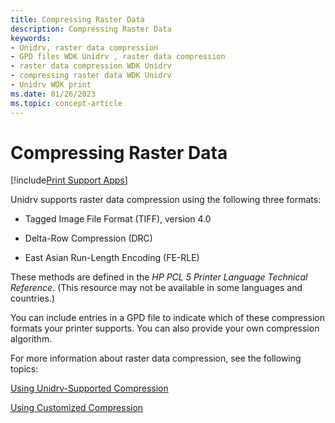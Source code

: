 ```yaml
---
title: Compressing Raster Data
description: Compressing Raster Data
keywords:
- Unidrv, raster data compression
- GPD files WDK Unidrv , raster data compression
- raster data compression WDK Unidrv
- compressing raster data WDK Unidrv
- Unidrv WDK print
ms.date: 01/26/2023
ms.topic: concept-article
---
```


# Compressing Raster Data

[!include[Print Support Apps](../includes/print-support-apps.md)]

Unidrv supports raster data compression using the following three formats:

- Tagged Image File Format (TIFF), version 4.0

- Delta-Row Compression (DRC)

- East Asian Run-Length Encoding (FE-RLE)

These methods are defined in the *HP PCL 5 Printer Language Technical Reference*. (This resource may not be available in some languages and countries.)

You can include entries in a GPD file to indicate which of these compression formats your printer supports. You can also provide your own compression algorithm.

For more information about raster data compression, see the following topics:

[Using Unidrv-Supported Compression](using-unidrv-supported-compression.md)

[Using Customized Compression](using-customized-compression.md)
